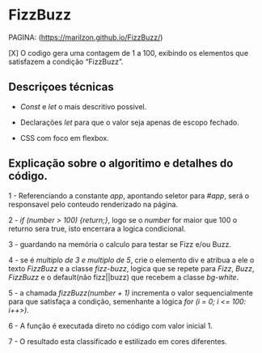 # FizzBuzz

PAGINA: (https://marilzon.github.io/FizzBuzz/)

[X] O codigo gera uma contagem de 1 a 100, exibindo os elementos que satisfazem a condição “FizzBuzz”.

## Descriçoes técnicas

 - *Const* e *let* o mais descritivo possivel.

 - Declarações *let* para que o valor seja apenas de escopo fechado.

 - CSS com foco em flexbox.

## Explicação sobre o algoritimo e detalhes do código.

1 - Referenciando a constante *app*, apontando seletor para *#app*, será o responsavel pelo conteudo renderizado na página.

2 - *if (number > 100) {return;}*, logo se o *number* for maior que 100 o returno sera true, isto encerrara a logica condicional.

3 - guardando na memória o calculo para testar se Fizz e/ou Buzz.

4 - se é *multiplo de 3 e multiplo de 5*, crie o elemento div e atribua a ele o texto *FizzBuzz* e a classe *fizz-buzz*, logica que se repete para *Fizz*, *Buzz*, *FizzBuzz* e o default(não fizz||buzz) que recebem a classe *bg-white*.

5 - a chamada *fizzBuzz(number + 1)* incrementa o valor sequencialmente para que satisfaça a condição, semenhante a lógica *for (i = 0; i <= 100: i++>)*.

6 - A função é executada direto no código com valor inicial 1.

7 - O resultado esta classificado e estilizado em cores diferentes.
